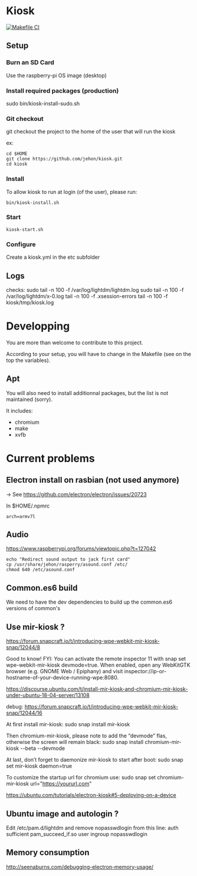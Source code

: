 # Kiosk
[![Makefile CI](https://github.com/jehon/kiosk/actions/workflows/test.yml/badge.svg)](https://github.com/jehon/kiosk/actions/workflows/test.yml)

## Setup

### Burn an SD Card

Use the raspberry-pi OS image (desktop)

### Install required packages (production)

sudo bin/kiosk-install-sudo.sh

### Git checkout
git checkout the project to the home of the user that will run the kiosk

ex:

```
cd $HOME
git clone https://github.com/jehon/kiosk.git
cd kiosk
```

### Install

To allow kiosk to run at login (of the user), please run:

```
bin/kiosk-install.sh
```

### Start

```
kiosk-start.sh
```

### Configure

Create a kiosk.yml in the etc subfolder

## Logs

checks: 
sudo tail -n 100 -f /var/log/lightdm/lightdm.log
sudo tail -n 100 -f /var/log/lightdm/x-0.log
tail -n 100 -f .xsession-errors
tail -n 100 -f kiosk/tmp/kiosk.log

# Developping

You are more than welcome to contribute to this project.

According to your setup, you will have to change in the Makefile (see on the top the variables).

## Apt

You will also need to install additionnal packages, but the list is not maintained (sorry).

It includes:
- chromium
- make
- xvfb

# Current problems

## Electron install on rasbian (not used anymore)

-> See https://github.com/electron/electron/issues/20723

In $HOME/.npmrc

```lang=ini
arch=armv7l
```

## Audio

https://www.raspberrypi.org/forums/viewtopic.php?t=127042

```lang=shell
echo "Redirect sound output to jack first card"
cp /usr/share/jehon/rasperry/asound.conf /etc/
chmod 640 /etc/asound.conf
```

## Common.es6 build

We need to have the dev dependencies to build up the common.es6 versions of common's


## Use mir-kiosk ?

https://forum.snapcraft.io/t/introducing-wpe-webkit-mir-kiosk-snap/12044/8


Good to know! FYI: You can activate the remote inspector 11 with snap set wpe-webkit-mir-kiosk devmode=true. When enabled, open any WebKitGTK browser (e.g. GNOME Web / Epiphany) and visit inspector://ip-or-hostname-of-your-device-running-wpe:8080.


https://discourse.ubuntu.com/t/install-mir-kiosk-and-chromium-mir-kiosk-under-ubuntu-18-04-server/13108

debug:
https://forum.snapcraft.io/t/introducing-wpe-webkit-mir-kiosk-snap/12044/16


At first install mir-kiosk:
sudo snap install mir-kiosk

Then chromium-mir-kiosk, please note to add the “devmode” flas, otherwise the screen will remain black:
sudo snap install chromium-mir-kiosk --beta --devmode

At last, don’t forget to daemonize mir-kiosk to start after boot:
sudo snap set mir-kiosk daemon=true

To customize the startup url for chromium use:
sudo snap set chromium-mir-kiosk url="https://yoururl.com"

https://ubuntu.com/tutorials/electron-kiosk#5-deploying-on-a-device


## Ubuntu image and autologin ?

Edit /etc/pam.d/lightdm and remove nopasswdlogin from this line:
auth    sufficient      pam_succeed_if.so user ingroup nopasswdlogin

## Memory consumption

http://seenaburns.com/debugging-electron-memory-usage/
